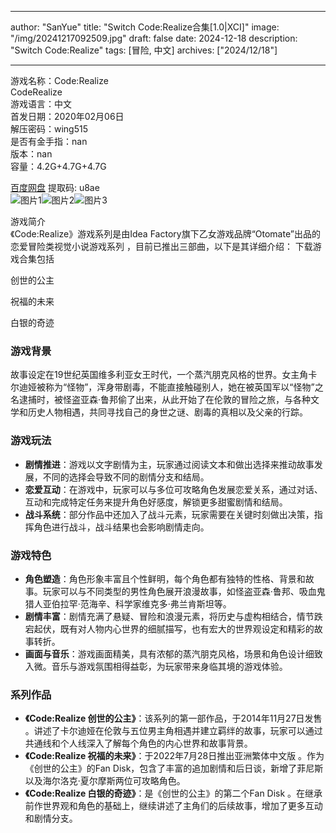 
---
author: "SanYue"
title: "Switch Code:Realize合集[1.0|XCI]"
image: "/img/20241217092509.jpg"
draft: false
date: 2024-12-18
description: "Switch Code:Realize"
tags: [冒险, 中文]
archives: ["2024/12/18"]

---

游戏名称：Code:Realize   
CodeRealize    
游戏语言：中文  
首发日期：2020年02月06日  
解压密码：wing515  
是否有金手指：nan  
版本：nan   
容量：4.2G+4.7G+4.7G

[百度网盘](https://pan.baidu.com/s/10v0_fPho7288G-eS8OIu2A) 提取码: u8ae  
![图片1](/img/kgxk5Q.jpg)![图片2](/img/NWSRwT.jpg)![图片3](/img/aBBiGw.jpg)  

游戏简介  
《Code:Realize》游戏系列是由Idea Factory旗下乙女游戏品牌“Otomate”出品的恋爱冒险类视觉小说游戏系列 ，目前已推出三部曲，以下是其详细介绍：
下载游戏合集包括 
 
创世的公主

祝福的未来

白银的奇迹  
### 游戏背景
故事设定在19世纪英国维多利亚女王时代，一个蒸汽朋克风格的世界。女主角卡尔迪娅被称为“怪物”，浑身带剧毒，不能直接触碰别人，她在被英国军以“怪物”之名逮捕时，被怪盗亚森·鲁邦偷了出来，从此开始了在伦敦的冒险之旅，与各种文学和历史人物相遇，共同寻找自己的身世之谜、剧毒的真相以及父亲的行踪。

### 游戏玩法
- **剧情推进**：游戏以文字剧情为主，玩家通过阅读文本和做出选择来推动故事发展，不同的选择会导致不同的剧情分支和结局。
- **恋爱互动**：在游戏中，玩家可以与多位可攻略角色发展恋爱关系，通过对话、互动和完成特定任务来提升角色好感度，解锁更多甜蜜剧情和结局。
- **战斗系统**：部分作品中还加入了战斗元素，玩家需要在关键时刻做出决策，指挥角色进行战斗，战斗结果也会影响剧情走向。

### 游戏特色
- **角色塑造**：角色形象丰富且个性鲜明，每个角色都有独特的性格、背景和故事。玩家可以与不同类型的男性角色展开浪漫故事，如怪盗亚森·鲁邦、吸血鬼猎人亚伯拉罕·范海辛、科学家维克多·弗兰肯斯坦等。
- **剧情丰富**：剧情充满了悬疑、冒险和浪漫元素，将历史与虚构相结合，情节跌宕起伏，既有对人物内心世界的细腻描写，也有宏大的世界观设定和精彩的故事转折。
- **画面与音乐**：游戏画面精美，具有浓郁的蒸汽朋克风格，场景和角色设计细致入微。音乐与游戏氛围相得益彰，为玩家带来身临其境的游戏体验。

### 系列作品
- **《Code:Realize 创世的公主》**：该系列的第一部作品，于2014年11月27日发售 。讲述了卡尔迪娅在伦敦与五位男主角相遇并建立羁绊的故事，玩家可以通过共通线和个人线深入了解每个角色的内心世界和故事背景。
- **《Code:Realize 祝福的未来》**：于2022年7月28日推出亚洲繁体中文版 。作为《创世的公主》的Fan Disk，包含了丰富的追加剧情和后日谈，新增了菲尼斯以及海尔洛克·夏尔摩斯两位可攻略角色。
- **《Code:Realize 白银的奇迹》**：是《创世的公主》的第二个Fan Disk 。在继承前作世界观和角色的基础上，继续讲述了主角们的后续故事，增加了更多互动和剧情分支。
